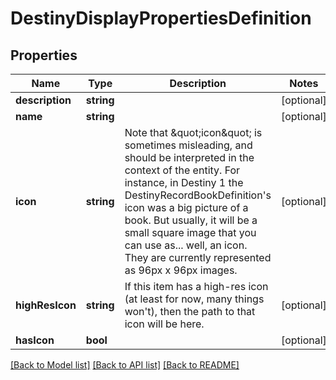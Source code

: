 # DestinyDisplayPropertiesDefinition

## Properties
Name | Type | Description | Notes
------------ | ------------- | ------------- | -------------
**description** | **string** |  | [optional] 
**name** | **string** |  | [optional] 
**icon** | **string** | Note that \&quot;icon\&quot; is sometimes misleading, and should be interpreted in the context of the entity. For instance, in Destiny 1 the DestinyRecordBookDefinition&#39;s icon was a big picture of a book.  But usually, it will be a small square image that you can use as... well, an icon.  They are currently represented as 96px x 96px images. | [optional] 
**highResIcon** | **string** | If this item has a high-res icon (at least for now, many things won&#39;t), then the path to that icon will be here. | [optional] 
**hasIcon** | **bool** |  | [optional] 

[[Back to Model list]](../README.md#documentation-for-models) [[Back to API list]](../README.md#documentation-for-api-endpoints) [[Back to README]](../README.md)


